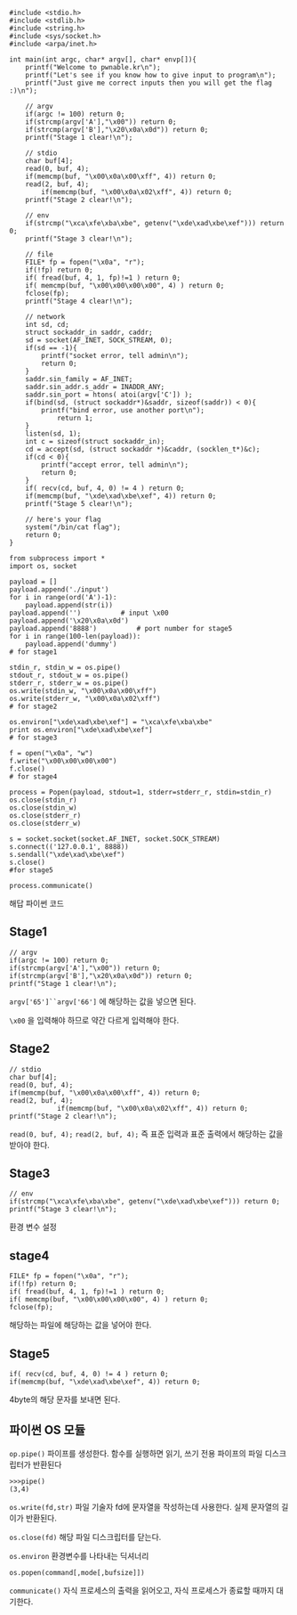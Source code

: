 ```
#include <stdio.h>
#include <stdlib.h>
#include <string.h>
#include <sys/socket.h>
#include <arpa/inet.h>

int main(int argc, char* argv[], char* envp[]){
	printf("Welcome to pwnable.kr\n");
	printf("Let's see if you know how to give input to program\n");
	printf("Just give me correct inputs then you will get the flag :)\n");

	// argv
	if(argc != 100) return 0;
	if(strcmp(argv['A'],"\x00")) return 0;
	if(strcmp(argv['B'],"\x20\x0a\x0d")) return 0;
	printf("Stage 1 clear!\n");

	// stdio
	char buf[4];
	read(0, buf, 4);
	if(memcmp(buf, "\x00\x0a\x00\xff", 4)) return 0;
	read(2, buf, 4);
        if(memcmp(buf, "\x00\x0a\x02\xff", 4)) return 0;
	printf("Stage 2 clear!\n");

	// env
	if(strcmp("\xca\xfe\xba\xbe", getenv("\xde\xad\xbe\xef"))) return 0;
	printf("Stage 3 clear!\n");

	// file
	FILE* fp = fopen("\x0a", "r");
	if(!fp) return 0;
	if( fread(buf, 4, 1, fp)!=1 ) return 0;
	if( memcmp(buf, "\x00\x00\x00\x00", 4) ) return 0;
	fclose(fp);
	printf("Stage 4 clear!\n");

	// network
	int sd, cd;
	struct sockaddr_in saddr, caddr;
	sd = socket(AF_INET, SOCK_STREAM, 0);
	if(sd == -1){
		printf("socket error, tell admin\n");
		return 0;
	}
	saddr.sin_family = AF_INET;
	saddr.sin_addr.s_addr = INADDR_ANY;
	saddr.sin_port = htons( atoi(argv['C']) );
	if(bind(sd, (struct sockaddr*)&saddr, sizeof(saddr)) < 0){
		printf("bind error, use another port\n");
    		return 1;
	}
	listen(sd, 1);
	int c = sizeof(struct sockaddr_in);
	cd = accept(sd, (struct sockaddr *)&caddr, (socklen_t*)&c);
	if(cd < 0){
		printf("accept error, tell admin\n");
		return 0;
	}
	if( recv(cd, buf, 4, 0) != 4 ) return 0;
	if(memcmp(buf, "\xde\xad\xbe\xef", 4)) return 0;
	printf("Stage 5 clear!\n");

	// here's your flag
	system("/bin/cat flag");
	return 0;
}
```

```
from subprocess import *
import os, socket

payload = []
payload.append('./input')
for i in range(ord('A')-1):
    payload.append(str(i))
payload.append('')          # input \x00
payload.append('\x20\x0a\x0d')
payload.append('8888')          # port number for stage5
for i in range(100-len(payload)):
    payload.append('dummy')
# for stage1

stdin_r, stdin_w = os.pipe()
stdout_r, stdout_w = os.pipe()
stderr_r, stderr_w = os.pipe()
os.write(stdin_w, "\x00\x0a\x00\xff")
os.write(stderr_w, "\x00\x0a\x02\xff")
# for stage2

os.environ["\xde\xad\xbe\xef"] = "\xca\xfe\xba\xbe"
print os.environ["\xde\xad\xbe\xef"]
# for stage3

f = open("\x0a", "w")
f.write("\x00\x00\x00\x00")
f.close()
# for stage4

process = Popen(payload, stdout=1, stderr=stderr_r, stdin=stdin_r)
os.close(stdin_r)
os.close(stdin_w)
os.close(stderr_r)
os.close(stderr_w)

s = socket.socket(socket.AF_INET, socket.SOCK_STREAM)
s.connect(('127.0.0.1', 8888))
s.sendall("\xde\xad\xbe\xef")
s.close()
#for stage5

process.communicate()
```
해답 파이썬 코드

## Stage1
```
// argv
if(argc != 100) return 0;
if(strcmp(argv['A'],"\x00")) return 0;
if(strcmp(argv['B'],"\x20\x0a\x0d")) return 0;
printf("Stage 1 clear!\n");
```
`argv['65']``argv['66']` 에 해당하는 값을 넣으면 된다.

`\x00` 을 입력해야 하므로 약간 다르게 입력해야 한다.

## Stage2
```
// stdio
char buf[4];
read(0, buf, 4);
if(memcmp(buf, "\x00\x0a\x00\xff", 4)) return 0;
read(2, buf, 4);
			if(memcmp(buf, "\x00\x0a\x02\xff", 4)) return 0;
printf("Stage 2 clear!\n");
```
`read(0, buf, 4);` `read(2, buf, 4);` 즉 표준 입력과 표준 출력에서 해당하는 값을 받아야 한다.

## Stage3
```
// env
if(strcmp("\xca\xfe\xba\xbe", getenv("\xde\xad\xbe\xef"))) return 0;
printf("Stage 3 clear!\n");
```
환경 변수 설정

## stage4
```
FILE* fp = fopen("\x0a", "r");
if(!fp) return 0;
if( fread(buf, 4, 1, fp)!=1 ) return 0;
if( memcmp(buf, "\x00\x00\x00\x00", 4) ) return 0;
fclose(fp);
```
해당하는 파일에 해당하는 값을 넣어야 한다.

## Stage5
```
if( recv(cd, buf, 4, 0) != 4 ) return 0;
if(memcmp(buf, "\xde\xad\xbe\xef", 4)) return 0;
```
4byte의 해당 문자를 보내면 된다.





## 파이썬 OS 모듈

`op.pipe()`
파이프를 생성한다. 함수를 실행하면 읽기, 쓰기 전용 파이프의 파일 디스크립터가 반환된다
```
>>>pipe()
(3,4)
```

`os.write(fd,str)`
파일 기술자 fd에 문자열을 작성하는데 사용한다. 실제 문자열의 길이가 반환된다.

`os.close(fd)`
해당 파일 디스크립터를 닫는다.

`os.environ`
환경변수를 나타내는 딕셔너리

`os.popen(command[,mode[,bufsize]])`

`communicate()`
자식 프로세스의 출력을 읽어오고, 자식 프로세스가 종료할 때까지 대기한다.

